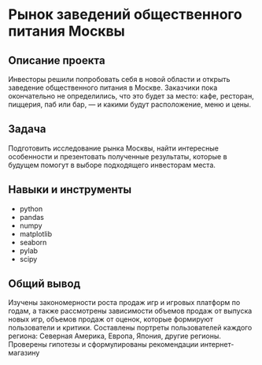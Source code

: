 # Рынок заведений общественного питания Москвы

## Описание проекта

Инвесторы решили попробовать себя в новой области и открыть заведение общественного питания в Москве. Заказчики пока окончательно не определились, что это будет за место: кафе, ресторан, пиццерия, паб или бар, — и какими будут расположение, меню и цены.

## Задача
Подготовить исследование рынка Москвы, найти интересные особенности и презентовать полученные результаты, которые в будущем помогут в выборе подходящего инвесторам места.

## Навыки и инструменты

- python
- pandas
- numpy
- matplotlib
- seaborn
- pylab
- scipy

## Общий вывод

Изучены закономерности роста продаж игр и игровых платформ по годам, а также рассмотрены зависимости объемов продаж от выпуска новых игр, объемов продаж от оценок, которые формируют пользователи и критики. Составлены портреты пользователей каждого региона: Северная Америка, Европа, Япония, другие регионы. Проверены гипотезы и сформулированы рекомендации интернет-магазину
